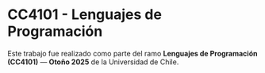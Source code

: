 # CC4101 - Lenguajes de Programación

Este trabajo fue realizado como parte del ramo **Lenguajes de Programación (CC4101)** — **Otoño 2025** de la Universidad de Chile.
